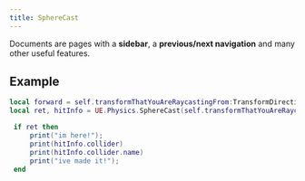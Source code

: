 ```yaml
---
title: SphereCast
---
```


Documents are pages with a **sidebar**, a **previous/next navigation** and many other useful features.

## Example

```lua
local forward = self.transformThatYouAreRaycastingFrom:TransformDirection(UE.Vector3.forward);
local ret, hitInfo = UE.Physics.SphereCast(self.transformThatYouAreRaycastingFrom.position, 0.02, forward, 50, CL.LayerDefine.EnvLayerMask.value)

 if ret then
     print("im here!");
     print(hitInfo.collider)
     print(hitInfo.collider.name)
     print("ive made it!");
 end
```
